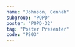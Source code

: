 ```yaml
---
name: "Johnson, Connah"
subgroup: "POPD"
poster: "POPD-32"
tag: "Poster Presenter"
code: "PS03"
---
```

